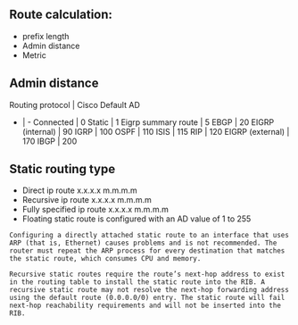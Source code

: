 ## Route calculation:
- prefix length
- Admin distance
- Metric

## Admin distance
Routing protocol | Cisco Default AD
- | -
Connected | 0
Static | 1
Eigrp summary route | 5
EBGP | 20
EIGRP (internal) | 90
IGRP | 100
OSPF | 110
ISIS | 115
RIP | 120
EIGRP (external) | 170
IBGP | 200

## Static routing type
- Direct ip route x.x.x.x m.m.m.m <int>
- Recursive ip route x.x.x.x m.m.m.m <ip>
- Fully specified ip route x.x.x.x m.m.m.m <int> <ip> 
- Floating static route is configured with an AD value of 1 to 255

```
Configuring a directly attached static route to an interface that uses ARP (that is, Ethernet) causes problems and is not recommended. The router must repeat the ARP process for every destination that matches the static route, which consumes CPU and memory.
```

```
Recursive static routes require the route’s next-hop address to exist in the routing table to install the static route into the RIB. A recursive static route may not resolve the next-hop forwarding address using the default route (0.0.0.0/0) entry. The static route will fail next-hop reachability requirements and will not be inserted into the RIB.
```
